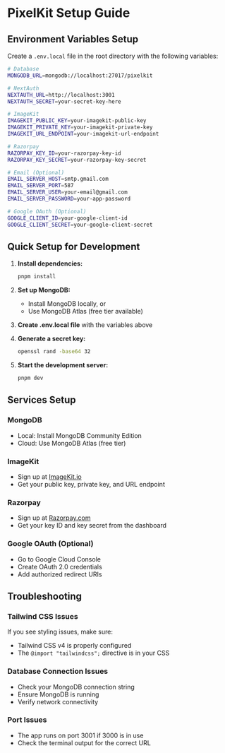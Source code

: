 # PixelKit Setup Guide

## Environment Variables Setup

Create a `.env.local` file in the root directory with the following variables:

```bash
# Database
MONGODB_URL=mongodb://localhost:27017/pixelkit

# NextAuth
NEXTAUTH_URL=http://localhost:3001
NEXTAUTH_SECRET=your-secret-key-here

# ImageKit
IMAGEKIT_PUBLIC_KEY=your-imagekit-public-key
IMAGEKIT_PRIVATE_KEY=your-imagekit-private-key
IMAGEKIT_URL_ENDPOINT=your-imagekit-url-endpoint

# Razorpay
RAZORPAY_KEY_ID=your-razorpay-key-id
RAZORPAY_KEY_SECRET=your-razorpay-key-secret

# Email (Optional)
EMAIL_SERVER_HOST=smtp.gmail.com
EMAIL_SERVER_PORT=587
EMAIL_SERVER_USER=your-email@gmail.com
EMAIL_SERVER_PASSWORD=your-app-password

# Google OAuth (Optional)
GOOGLE_CLIENT_ID=your-google-client-id
GOOGLE_CLIENT_SECRET=your-google-client-secret
```

## Quick Setup for Development

1. **Install dependencies:**
   ```bash
   pnpm install
   ```

2. **Set up MongoDB:**
   - Install MongoDB locally, or
   - Use MongoDB Atlas (free tier available)

3. **Create .env.local file** with the variables above

4. **Generate a secret key:**
   ```bash
   openssl rand -base64 32
   ```

5. **Start the development server:**
   ```bash
   pnpm dev
   ```

## Services Setup

### MongoDB
- Local: Install MongoDB Community Edition
- Cloud: Use MongoDB Atlas (free tier)

### ImageKit
- Sign up at [ImageKit.io](https://imagekit.io)
- Get your public key, private key, and URL endpoint

### Razorpay
- Sign up at [Razorpay.com](https://razorpay.com)
- Get your key ID and key secret from the dashboard

### Google OAuth (Optional)
- Go to Google Cloud Console
- Create OAuth 2.0 credentials
- Add authorized redirect URIs

## Troubleshooting

### Tailwind CSS Issues
If you see styling issues, make sure:
- Tailwind CSS v4 is properly configured
- The `@import "tailwindcss";` directive is in your CSS

### Database Connection Issues
- Check your MongoDB connection string
- Ensure MongoDB is running
- Verify network connectivity

### Port Issues
- The app runs on port 3001 if 3000 is in use
- Check the terminal output for the correct URL
